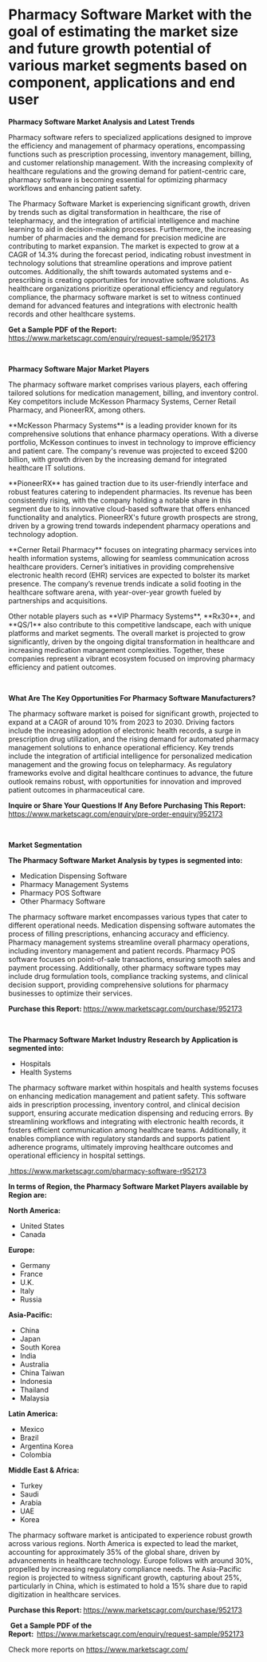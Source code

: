 <p><h1>Pharmacy Software Market with the goal of estimating the market size and future growth potential of various market segments based on component, applications and end user</h1></p><p><strong>Pharmacy Software Market Analysis and Latest Trends</strong></p>
<p><p>Pharmacy software refers to specialized applications designed to improve the efficiency and management of pharmacy operations, encompassing functions such as prescription processing, inventory management, billing, and customer relationship management. With the increasing complexity of healthcare regulations and the growing demand for patient-centric care, pharmacy software is becoming essential for optimizing pharmacy workflows and enhancing patient safety.</p><p>The Pharmacy Software Market is experiencing significant growth, driven by trends such as digital transformation in healthcare, the rise of telepharmacy, and the integration of artificial intelligence and machine learning to aid in decision-making processes. Furthermore, the increasing number of pharmacies and the demand for precision medicine are contributing to market expansion. The market is expected to grow at a CAGR of 14.3% during the forecast period, indicating robust investment in technology solutions that streamline operations and improve patient outcomes. Additionally, the shift towards automated systems and e-prescribing is creating opportunities for innovative software solutions. As healthcare organizations prioritize operational efficiency and regulatory compliance, the pharmacy software market is set to witness continued demand for advanced features and integrations with electronic health records and other healthcare systems.</p></p>
<p><strong>Get a Sample PDF of the Report:&nbsp;</strong> <a href="https://www.marketscagr.com/enquiry/request-sample/952173?utm_campaign=3075&utm_medium=2&utm_source=Github&utm_content=ia&utm_term=06032025&utm_id=pharmacy-software">https://www.marketscagr.com/enquiry/request-sample/952173</a></p>
<p>&nbsp;</p>
<p><strong>Pharmacy Software Major Market Players</strong></p>
<p><p>The pharmacy software market comprises various players, each offering tailored solutions for medication management, billing, and inventory control. Key competitors include McKesson Pharmacy Systems, Cerner Retail Pharmacy, and PioneerRX, among others.</p><p>**McKesson Pharmacy Systems** is a leading provider known for its comprehensive solutions that enhance pharmacy operations. With a diverse portfolio, McKesson continues to invest in technology to improve efficiency and patient care. The company's revenue was projected to exceed $200 billion, with growth driven by the increasing demand for integrated healthcare IT solutions.</p><p>**PioneerRX** has gained traction due to its user-friendly interface and robust features catering to independent pharmacies. Its revenue has been consistently rising, with the company holding a notable share in this segment due to its innovative cloud-based software that offers enhanced functionality and analytics. PioneerRX's future growth prospects are strong, driven by a growing trend towards independent pharmacy operations and technology adoption.</p><p>**Cerner Retail Pharmacy** focuses on integrating pharmacy services into health information systems, allowing for seamless communication across healthcare providers. Cerner’s initiatives in providing comprehensive electronic health record (EHR) services are expected to bolster its market presence. The company’s revenue trends indicate a solid footing in the healthcare software arena, with year-over-year growth fueled by partnerships and acquisitions.</p><p>Other notable players such as **VIP Pharmacy Systems**, **Rx30**, and **QS/1** also contribute to this competitive landscape, each with unique platforms and market segments. The overall market is projected to grow significantly, driven by the ongoing digital transformation in healthcare and increasing medication management complexities. Together, these companies represent a vibrant ecosystem focused on improving pharmacy efficiency and patient outcomes.</p></p>
<p>&nbsp;</p>
<p><strong>What Are The Key Opportunities For Pharmacy Software Manufacturers?</strong></p>
<p><p>The pharmacy software market is poised for significant growth, projected to expand at a CAGR of around 10% from 2023 to 2030. Driving factors include the increasing adoption of electronic health records, a surge in prescription drug utilization, and the rising demand for automated pharmacy management solutions to enhance operational efficiency. Key trends include the integration of artificial intelligence for personalized medication management and the growing focus on telepharmacy. As regulatory frameworks evolve and digital healthcare continues to advance, the future outlook remains robust, with opportunities for innovation and improved patient outcomes in pharmaceutical care.</p></p>
<p><strong>Inquire or Share Your Questions If Any Before Purchasing This Report:</strong> <a href="https://www.marketscagr.com/enquiry/pre-order-enquiry/952173?utm_campaign=3075&utm_medium=2&utm_source=Github&utm_content=ia&utm_term=06032025&utm_id=pharmacy-software">https://www.marketscagr.com/enquiry/pre-order-enquiry/952173</a></p>
<p>&nbsp;</p>
<p><strong>Market Segmentation</strong></p>
<p><strong>The Pharmacy Software Market Analysis by types is segmented into:</strong></p>
<p><ul><li>Medication Dispensing Software</li><li>Pharmacy Management Systems</li><li>Pharmacy POS Software</li><li>Other Pharmacy Software</li></ul></p>
<p><p>The pharmacy software market encompasses various types that cater to different operational needs. Medication dispensing software automates the process of filling prescriptions, enhancing accuracy and efficiency. Pharmacy management systems streamline overall pharmacy operations, including inventory management and patient records. Pharmacy POS software focuses on point-of-sale transactions, ensuring smooth sales and payment processing. Additionally, other pharmacy software types may include drug formulation tools, compliance tracking systems, and clinical decision support, providing comprehensive solutions for pharmacy businesses to optimize their services.</p></p>
<p><strong>Purchase this Report:&nbsp;</strong><a href="https://www.marketscagr.com/purchase/952173?utm_campaign=3075&utm_medium=2&utm_source=Github&utm_content=ia&utm_term=06032025&utm_id=pharmacy-software">https://www.marketscagr.com/purchase/952173</a></p>
<p>&nbsp;</p>
<p><strong>The Pharmacy Software Market Industry Research by Application is segmented into:</strong></p>
<p><ul><li>Hospitals</li><li>Health Systems</li></ul></p>
<p><p>The pharmacy software market within hospitals and health systems focuses on enhancing medication management and patient safety. This software aids in prescription processing, inventory control, and clinical decision support, ensuring accurate medication dispensing and reducing errors. By streamlining workflows and integrating with electronic health records, it fosters efficient communication among healthcare teams. Additionally, it enables compliance with regulatory standards and supports patient adherence programs, ultimately improving healthcare outcomes and operational efficiency in hospital settings.</p></p>
<p><a href="https://www.marketscagr.com/pharmacy-software-r952173?utm_campaign=3075&utm_medium=2&utm_source=Github&utm_content=ia&utm_term=06032025&utm_id=pharmacy-software">&nbsp;https://www.marketscagr.com/pharmacy-software-r952173</a></p>
<p><strong>In terms of Region, the Pharmacy Software Market Players available by Region are:</strong></p>
<p>
    <p> <strong> North America: </strong>
        <ul>
            <li>United States</li>
            <li>Canada</li>
        </ul>
        </p> 
    <p> <strong> Europe: </strong>
        <ul>
            <li>Germany</li>
            <li>France</li>
            <li>U.K.</li>
            <li>Italy</li>
            <li>Russia</li>
        </ul>
        </p> 
    <p> <strong> Asia-Pacific: </strong>
        <ul>
            <li>China</li>
            <li>Japan</li>
            <li>South Korea</li>
            <li>India</li>
            <li>Australia</li>
            <li>China Taiwan</li>
            <li>Indonesia</li>
            <li>Thailand</li>
            <li>Malaysia</li>
        </ul>
        </p> 
    <p> <strong> Latin America: </strong>
        <ul>
            <li>Mexico</li>
            <li>Brazil</li>
            <li>Argentina Korea</li>
            <li>Colombia</li>
        </ul>
        </p> 
    <p> <strong> Middle East & Africa: </strong>
        <ul>
            <li>Turkey</li>
            <li>Saudi</li>
            <li>Arabia</li>
            <li>UAE</li>
            <li>Korea</li>
        </ul>
    </p>
    </p>
<p><p>The pharmacy software market is anticipated to experience robust growth across various regions. North America is expected to lead the market, accounting for approximately 35% of the global share, driven by advancements in healthcare technology. Europe follows with around 30%, propelled by increasing regulatory compliance needs. The Asia-Pacific region is projected to witness significant growth, capturing about 25%, particularly in China, which is estimated to hold a 15% share due to rapid digitization in healthcare services.</p></p>
<p><strong>Purchase this Report: </strong><a href="https://www.marketscagr.com/purchase/952173?utm_campaign=3075&utm_medium=2&utm_source=Github&utm_content=ia&utm_term=06032025&utm_id=pharmacy-software">https://www.marketscagr.com/purchase/952173</a></p>
<p>&nbsp;<strong>Get a Sample PDF of the Report:&nbsp;&nbsp;</strong><a href="https://www.marketscagr.com/enquiry/request-sample/952173?utm_campaign=3075&utm_medium=2&utm_source=Github&utm_content=ia&utm_term=06032025&utm_id=pharmacy-software">https://www.marketscagr.com/enquiry/request-sample/952173</a></p>
<p><strong></strong></p>
<p>Check more reports on <a href="https://www.marketscagr.com/?utm_campaign=3075&utm_medium=2&utm_source=Github&utm_content=ia&utm_term=06032025&utm_id=pharmacy-software">https://www.marketscagr.com/</a></p>